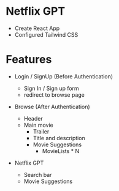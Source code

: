 # Netflix GPT

- Create React App
- Configured Tailwind CSS


# Features

- Login / SignUp (Before Authentication)
    - Sign In / Sign up form
    - redirect to browse page

- Browse (After Authentication)
    - Header
    - Main movie
        - Trailer
        - Title and description
        - Movie Suggestions
            - MovieLists * N

- Netflix GPT
    - Search bar
    - Movie Suggestions



